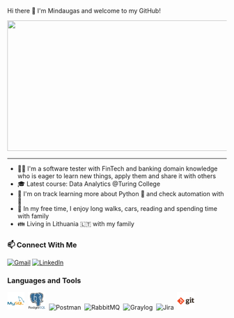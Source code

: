 Hi there 👋 I'm Mindaugas and welcome to my GitHub!

<div align="center">
  <img src="https://media.giphy.com/media/dWesBcTLavkZuG35MI/giphy.gif" width="600" height="300"/>
</div>

---

- 👨‍💻 I'm a software tester with FinTech and banking domain knowledge who is eager to learn new things, apply them and share it with others
- 🎓 Latest course: Data Analytics @Turing College
- 🌱 I'm on track learning more about Python 🐍 and check automation with 🐍
- 🌴 In my free time, I enjoy long walks, cars, reading and spending time with family
- 👪 Living in Lithuania 🇱🇹 with my family

### 📫 Connect With Me

<a href="mailto:mindaugas.cerniauskas@gmail.com"><img src="https://www.vectorlogo.zone/logos/gmail/gmail-icon.svg" title="Gmail" alt="Gmail" height="40" width="40"></a>
<a href="https://www.linkedin.com/in/mindaugas-černiauskas-54707b4b/"><img src="https://www.vectorlogo.zone/logos/linkedin/linkedin-icon.svg" title="LinkedIn" alt="LinkedIn" height="40" width="40"></a>

### Languages and Tools

<div>
  <img src="https://github.com/devicons/devicon/blob/master/icons/mysql/mysql-original-wordmark.svg" title="MySQL" alt="MySQL" width="40" height="40">&nbsp;
  <img src="https://github.com/devicons/devicon/blob/master/icons/postgresql/postgresql-original-wordmark.svg" title="PostgreSQL" alt="PostgreSQL" width="40" height="40">&nbsp;
  <img src="https://www.vectorlogo.zone/logos/getpostman/getpostman-icon.svg" title="Postman" alt="Postman" width="40" height="40">&nbsp;
  <img src="https://www.vectorlogo.zone/logos/rabbitmq/rabbitmq-icon.svg" title="RabbitMQ" alt="RabbitMQ" width="40" height="40">&nbsp;
  <img src="https://www.vectorlogo.zone/logos/graylog/graylog-ar21.svg" title="Graylog" alt="Graylog" width="40" height="40">&nbsp;
  <img src="https://www.vectorlogo.zone/logos/atlassian_jira/atlassian_jira-icon.svg" title="Jira" alt="Jira" width="40" height="40">&nbsp;
  <img src="https://github.com/devicons/devicon/blob/master/icons/git/git-original-wordmark.svg" title="Git" alt="Git" width="40" height="40"/>
</div>


